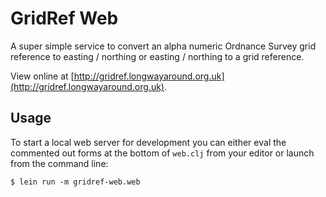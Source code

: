 # GridRef Web

A super simple service to convert an alpha numeric Ordnance Survey grid reference to easting / northing or easting / northing to a grid reference.

View online at [http://gridref.longwayaround.org.uk](http://gridref.longwayaround.org.uk).

## Usage

To start a local web server for development you can either eval the
commented out forms at the bottom of `web.clj` from your editor or
launch from the command line:

    $ lein run -m gridref-web.web
